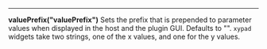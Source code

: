 <a name="valuePrefix"><h3 style="padding-top: 40px; margin-top: 40px;"></h3></a>
_____________________________
**valuePrefix("valuePrefix")** Sets the prefix that is prepended to parameter values when displayed in the host and the plugin GUI. Defaults to "". `xypad` widgets take two strings, one of the x values, and one for the y values. 


